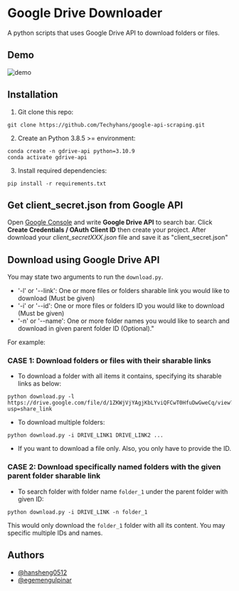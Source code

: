 # Google Drive Downloader

A python scripts that uses Google Drive API to download folders or files.
## Demo




![demo](https://github.com/egemengulpinar/google-drive-and-python/assets/71253469/9de4282a-177c-4bbe-8ce4-a5cc342ac8c1)

## Installation 
1. Git clone this repo:
```
git clone https://github.com/Techyhans/google-api-scraping.git
```
2. Create an Python 3.8.5 >= environment:
```
conda create -n gdrive-api python=3.10.9
conda activate gdrive-api
```
3. Install required dependencies:
```
pip install -r requirements.txt
```

## Get client_secret.json from Google API
Open [Google Console](https://console.cloud.google.com) and write **Google Drive API** to search bar. Click **Create Credentials / OAuth Client ID** then create your project. After download your *client_secretXXX.json* file and save it as "client_secret.json"

## Download using Google Drive API
You may state two arguments to run the `download.py`.
- '-l' or '--link': One or more files or folders sharable link you would like to download (Must be given)
- '-i' or '--id': One or more files or folders ID you would like to download (Must be given)
- '-n' or '--name': One or more folder names you would like to search and download in given parent folder ID (Optional)."

For example:
### CASE 1: Download folders or files with their sharable links
- To download a folder with all items it contains, specifying its sharable links as below:
```
python download.py -l https://drive.google.com/file/d/1ZKWjVjYAgjKbLYviQFCwT0HfuDwGweCq/view?usp=share_link
```

- To download multiple folders:
```
python download.py -i DRIVE_LINK1 DRIVE_LINK2 ...
```
- If you want to download a file only. Also, you only have to provide the ID.

### CASE 2: Download specifically named folders with the given parent folder sharable link
- To search folder with folder name `folder_1` under the parent folder with given ID:
```
python download.py -i DRIVE_LINK -n folder_1
```
This would only download the `folder_1` folder with all its content. You may specific multiple IDs and names.

## Authors

- [@hansheng0512](https://www.github.com/hansheng0512)
- [@egemengulpinar](https://www.github.com/egemengulpinar)

